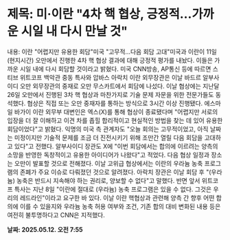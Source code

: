 # **제목: 미·이란 "4차 핵 협상, 긍정적…가까운 시일 내 다시 만날 것"**

  내용: 이란 "어렵지만 유용한 회담"미국 "고무적…다음 회담 고대"미국과 이란이 11일(현지시간) 오만에서 진행한 4차 핵 협상 결과에 대해 긍정적 평가를 내놨다. 이들은 가까운 시일 내에 다시 회담할 것이라고 밝혔다. 미국 CNN방송, AP통신 등에 따르면 스티브 위트코프 백악관 중동 특사와 압바스 아락치 이란 외무장관은 이날 바드르 알부사이디 오만 외무장관의 중재로 오만 무스카트에서 회담에 나섰다. 이날 협상에는 지난달 26일 오만에서 진행된 3차 핵 협상과 마찬가지로 기술 문제 자문을 위한 전문가들도 동석했다. 협상은 직접 또는 오만 중재자를 통하는 방식으로 3시간 이상 진행됐다. 에스마일 바가이 이란 외무부 대변인은 엑스(X)를 통해 협상이 종료됐다며 "어렵지만 서로의 입장을 더 잘 이해하고 이견 차를 좁힐 합리적이고 현실적인 방법을 찾는 데 있어 유용한 회담이었다"고 밝혔다. 익명의 미국 측 관계자도 "오늘 회의는 고무적이었고, 아직 날짜는 미정이지만 기술적 문제를 조금 더 진전시키기 위해 조만간 열릴 다음 회담을 고대하고 있다"고 전했다. 알부사이디 장관도 X에 "이번 회담에서는 합의에 이르려는 양측의 소망을 반영한 독창적이고 유용한 아이디어가 나왔다"고 적었다. 다음 협상 일정과 장소는 오만이 발표할 것으로 전해졌다. 이날 고위급 협상에서는 이란의 우라늄 농축 프로그램의 존폐가 주요 이슈로 다뤄졌던 것으로 알려졌다. 아락치 장관은 이날 회담 후 "(우라늄) 농축은 반드시 지속해야 하는 권리로, 양보할 수 없다"고 말했다. 반면 앞서 위트코프 특사는 지난 8일 "이란에 절대로 (우라늄) 농축 프로그램은 있을 수 없다. 그것은 우리의 레드라인"이라고 요구한 바 있다. 이날 이란 핵협상과 관련해 양측 간 향후 어떤 합의에 이를 수 있을지와 우라늄 농축 허용 여부와 조건, 기존 합의 대비 변화된 내용 등은 여전히 불투명하다고 CNN은 지적했다.

  **날짜: 2025.05.12. 오전 7:55**